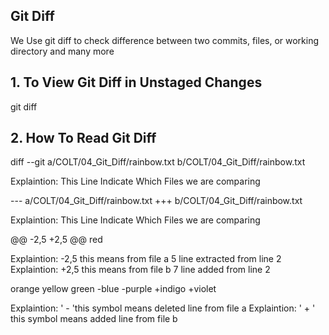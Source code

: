 ## Git Diff
We Use git diff to check difference between two commits, files, or working directory and many more
 
## 1. To View Git Diff in Unstaged Changes
git diff

## 2. How To Read Git Diff
diff --git a/COLT/04_Git_Diff/rainbow.txt b/COLT/04_Git_Diff/rainbow.txt

Explaintion: This Line Indicate Which Files we are comparing


--- a/COLT/04_Git_Diff/rainbow.txt
+++ b/COLT/04_Git_Diff/rainbow.txt

Explaintion: This Line Indicate Which Files we are comparing

@@ -2,5 +2,5 @@ red  

Explaintion: -2,5 this means from file a 5 line extracted from line 2
Explaintion: +2,5 this means from file b 7 line added from line 2

 orange
 yellow
 green
-blue
-purple
+indigo
+violet

Explaintion: ' - 'this symbol means deleted line from file a 
Explaintion: ' + ' this symbol means added line from file b